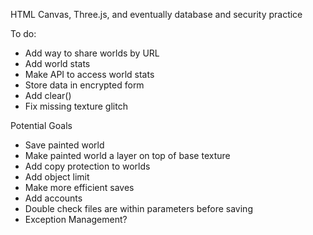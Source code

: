 HTML Canvas, Three.js, and eventually database and security practice

To do:
- Add way to share worlds by URL
- Add world stats
- Make API to access world stats
- Store data in encrypted form
- Add clear()
- Fix missing texture glitch

Potential Goals
- Save painted world
- Make painted world a layer on top of base texture
- Add copy protection to worlds
- Add object limit
- Make more efficient saves
- Add accounts
- Double check files are within parameters before saving
- Exception Management?
